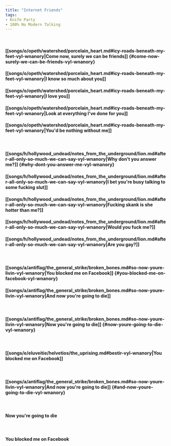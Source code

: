 ```yaml
---
title: "Internet Friends"
tags:
- Knife Party
- 100% No Modern Talking
---
```

&nbsp;
#### [[songs/o/opeth/watershed/porcelain_heart.md#icy-roads-beneath-my-feet-vyl-wnanory|Come now, surely we can be friends]] {#come-now-surely-we-can-be-friends-vyl-wnanory}
#### [[songs/o/opeth/watershed/porcelain_heart.md#icy-roads-beneath-my-feet-vyl-wnanory|I know so much about you]]
#### [[songs/o/opeth/watershed/porcelain_heart.md#icy-roads-beneath-my-feet-vyl-wnanory|I love you]]
#### [[songs/o/opeth/watershed/porcelain_heart.md#icy-roads-beneath-my-feet-vyl-wnanory|Look at everything I've done for you]]
#### [[songs/o/opeth/watershed/porcelain_heart.md#icy-roads-beneath-my-feet-vyl-wnanory|You'd be nothing without me]]
&nbsp;
#### [[songs/h/hollywood_undead/notes_from_the_underground/lion.md#after-all-only-so-much-we-can-say-vyl-wnanory|Why don't you answer me?]] {#why-dont-you-answer-me-vyl-wnanory}
#### [[songs/h/hollywood_undead/notes_from_the_underground/lion.md#after-all-only-so-much-we-can-say-vyl-wnanory|I bet you're busy talking to some fucking slut]]
#### [[songs/h/hollywood_undead/notes_from_the_underground/lion.md#after-all-only-so-much-we-can-say-vyl-wnanory|Fucking skank  is she hotter than me?]]
#### [[songs/h/hollywood_undead/notes_from_the_underground/lion.md#after-all-only-so-much-we-can-say-vyl-wnanory|Would you fuck me?]]
#### [[songs/h/hollywood_undead/notes_from_the_underground/lion.md#after-all-only-so-much-we-can-say-vyl-wnanory|Are you gay?]]
&nbsp;
#### [[songs/a/antiflag/the_general_strike/broken_bones.md#so-now-youre-livin-vyl-wnanory|You blocked me on Facebook]] {#you-blocked-me-on-facebook-vyl-wnanory}
#### [[songs/a/antiflag/the_general_strike/broken_bones.md#so-now-youre-livin-vyl-wnanory|And now you're going to die]]
&nbsp;
#### [[songs/a/antiflag/the_general_strike/broken_bones.md#so-now-youre-livin-vyl-wnanory|Now you're going to die]] {#now-youre-going-to-die-vyl-wnanory}
&nbsp;
#### [[songs/e/eluveitie/helvetios/the_uprising.md#bestir-vyl-wnanory|You blocked me on Facebook]]
&nbsp;
#### [[songs/a/antiflag/the_general_strike/broken_bones.md#so-now-youre-livin-vyl-wnanory|And now you're going to die]] {#and-now-youre-going-to-die-vyl-wnanory}
&nbsp;
#### Now you're going to die
&nbsp;
#### You blocked me on Facebook
